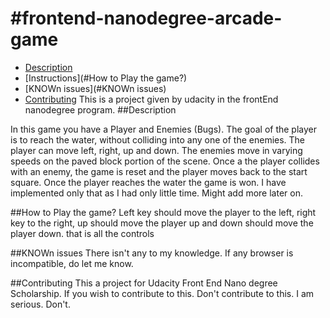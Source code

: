 #frontend-nanodegree-arcade-game
===============================
* [Description](#Description)
* [Instructions](#How to Play the game?)
* [KNOWn issues](#KNOWn issues)
* [Contributing](#Contributing)
This is a project given by udacity in the frontEnd nanodegree program.
##Description

In this game you have a Player and Enemies (Bugs). The goal of the player is to reach the water, without colliding into any one of the enemies. The player can move left, right, up and down. The enemies move in varying speeds on the paved block portion of the scene. Once a the player collides with an enemy, the game is reset and the player moves back to the start square. Once the player reaches the water the game is won. I have implemented only that as I had only little time. Might add more later on.

##How to Play the game?
    Left key should move the player to the left, right key to the right, up should move the player up and down should move the player down.
    that is all the controls

##KNOWn issues
    There isn't any to my knowledge. If any browser is incompatible, do let me know.

##Contributing
    This a project for Udacity Front End Nano degree Scholarship. If you wish to contribute to this. Don't contribute to this. I am serious. Don't.